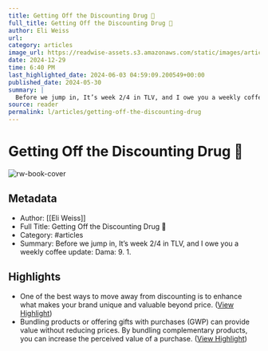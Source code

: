 ```yaml
---
title: Getting Off the Discounting Drug 💊
full_title: Getting Off the Discounting Drug 💊
author: Eli Weiss
url: 
category: articles
image_url: https://readwise-assets.s3.amazonaws.com/static/images/article2.74d541386bbf.png
date: 2024-12-29
time: 6:40 PM
last_highlighted_date: 2024-06-03 04:59:09.200549+00:00
published_date: 2024-05-30
summary: |
  Before we jump in, It’s week 2/4 in TLV, and I owe you a weekly coffee update: Dama: 9. 1.
source: reader
permalink: l/articles/getting-off-the-discounting-drug
---
```

# Getting Off the Discounting Drug 💊

![rw-book-cover](https://readwise-assets.s3.amazonaws.com/static/images/article2.74d541386bbf.png)

## Metadata
- Author: [[Eli Weiss]]
- Full Title: Getting Off the Discounting Drug 💊
- Category: #articles
- Summary: Before we jump in, It’s week 2/4 in TLV, and I owe you a weekly coffee update: Dama: 9. 1.

## Highlights
- One of the best ways to move away from discounting is to enhance what makes your brand unique and valuable beyond price. ([View Highlight](https://read.readwise.io/read/01hze7eb12dye306cypx9617a0))
- Bundling products or offering gifts with purchases (GWP) can provide value without reducing prices. By bundling complementary products, you can increase the perceived value of a purchase. ([View Highlight](https://read.readwise.io/read/01hze7e6f3mxbmfstm5gzsmxvq))


